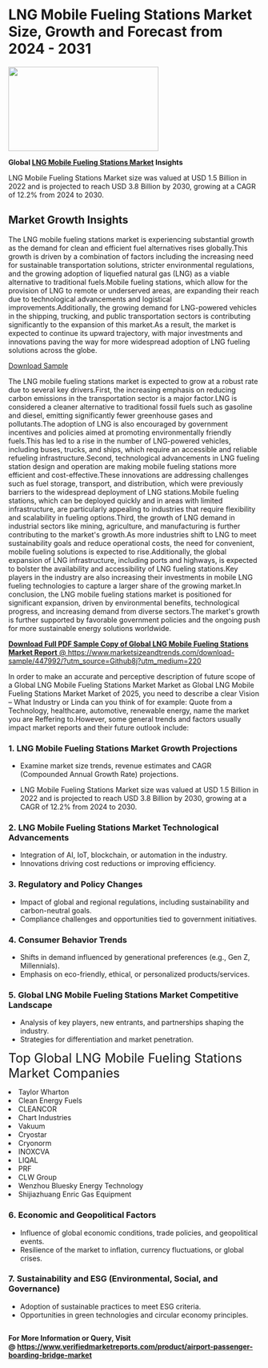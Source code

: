 <H1>LNG Mobile Fueling Stations Market Size, Growth and Forecast from 2024 - 2031</H1><img class="aligncenter size-medium wp-image-584254" src="https://thirdeyenews.in/wp-content/uploads/2024/09/Global-Market-Research-300x168.jpeg" alt="" width="300" height="168" /><p><strong>Global&nbsp;<a href="https://www.marketsizeandtrends.com/download-sample/447992/?utm_source=Github8j?utm_medium=220">LNG Mobile Fueling Stations Market</a> Insights</strong></p><p>LNG Mobile Fueling Stations Market size was valued at USD 1.5 Billion in 2022 and is projected to reach USD 3.8 Billion by 2030, growing at a CAGR of 12.2% from 2024 to 2030.</p><p><h2>Market Growth Insights</h2> <p>The LNG mobile fueling stations market is experiencing substantial growth as the demand for clean and efficient fuel alternatives rises globally.This growth is driven by a combination of factors including the increasing need for sustainable transportation solutions, stricter environmental regulations, and the growing adoption of liquefied natural gas (LNG) as a viable alternative to traditional fuels.Mobile fueling stations, which allow for the provision of LNG to remote or underserved areas, are expanding their reach due to technological advancements and logistical improvements.Additionally, the growing demand for LNG-powered vehicles in the shipping, trucking, and public transportation sectors is contributing significantly to the expansion of this market.As a result, the market is expected to continue its upward trajectory, with major investments and innovations paving the way for more widespread adoption of LNG fueling solutions across the globe.</p> <p><a href="download_sample_link">Download Sample</a></p> <p>The LNG mobile fueling stations market is expected to grow at a robust rate due to several key drivers.First, the increasing emphasis on reducing carbon emissions in the transportation sector is a major factor.LNG is considered a cleaner alternative to traditional fossil fuels such as gasoline and diesel, emitting significantly fewer greenhouse gases and pollutants.The adoption of LNG is also encouraged by government incentives and policies aimed at promoting environmentally friendly fuels.This has led to a rise in the number of LNG-powered vehicles, including buses, trucks, and ships, which require an accessible and reliable refueling infrastructure.Second, technological advancements in LNG fueling station design and operation are making mobile fueling stations more efficient and cost-effective.These innovations are addressing challenges such as fuel storage, transport, and distribution, which were previously barriers to the widespread deployment of LNG stations.Mobile fueling stations, which can be deployed quickly and in areas with limited infrastructure, are particularly appealing to industries that require flexibility and scalability in fueling options.Third, the growth of LNG demand in industrial sectors like mining, agriculture, and manufacturing is further contributing to the market's growth.As more industries shift to LNG to meet sustainability goals and reduce operational costs, the need for convenient, mobile fueling solutions is expected to rise.Additionally, the global expansion of LNG infrastructure, including ports and highways, is expected to bolster the availability and accessibility of LNG fueling stations.Key players in the industry are also increasing their investments in mobile LNG fueling technologies to capture a larger share of the growing market.In conclusion, the LNG mobile fueling stations market is positioned for significant expansion, driven by environmental benefits, technological progress, and increasing demand from diverse sectors.The market's growth is further supported by favorable government policies and the ongoing push for more sustainable energy solutions worldwide.</p> <p><a href="get_more_link"></p><p><span class=""><strong>Download Full PDF Sample Copy of Global LNG Mobile Fueling Stations Market Report</strong> @ <a href="https://www.marketsizeandtrends.com/download-sample/447992/?utm_source=Github8j?utm_medium=220" target="_blank">https://www.marketsizeandtrends.com/download-sample/447992/?utm_source=Github8j?utm_medium=220</a></span></p><p>In order to make an accurate and perceptive description of future scope of a Global&nbsp;LNG Mobile Fueling Stations Market Market as Global&nbsp;LNG Mobile Fueling Stations Market Market of 2025, you need to describe a clear Vision &ndash; What Industry or Linda can you think of for example: Quote from a Technology, healthcare, automotive, renewable energy, name the market you are Reffering to.However, some general trends and factors usually impact market reports and their future outlook include:</p><h3>1.&nbsp;<strong>LNG Mobile Fueling Stations Market Growth Projections</strong></h3><ul><li>Examine market size trends, revenue estimates and CAGR (Compounded Annual Growth Rate) projections.</li><li><p>LNG Mobile Fueling Stations Market size was valued at USD 1.5 Billion in 2022 and is projected to reach USD 3.8 Billion by 2030, growing at a CAGR of 12.2% from 2024 to 2030.</p></li></ul><h3>2.&nbsp;<strong>LNG Mobile Fueling Stations Market Technological Advancements</strong></h3><ul><li>Integration of AI, IoT, blockchain, or automation in the industry.</li><li>Innovations driving cost reductions or improving efficiency.</li></ul><h3>3.&nbsp;<strong>Regulatory and Policy Changes</strong></h3><ul><li>Impact of global and regional regulations, including sustainability and carbon-neutral goals.</li><li>Compliance challenges and opportunities tied to government initiatives.</li></ul><h3>4.&nbsp;<strong>Consumer Behavior Trends</strong></h3><ul><li>Shifts in demand influenced by generational preferences (e.g., Gen Z, Millennials).</li><li>Emphasis on eco-friendly, ethical, or personalized products/services.</li></ul><h3>5.&nbsp;<strong>Global LNG Mobile Fueling Stations Market Competitive Landscape</strong></h3><ul><li>Analysis of key players, new entrants, and partnerships shaping the industry.</li><li>Strategies for differentiation and market penetration.</li></ul><p data-pm-slice="1 1 []"><span style="color: inherit; font-family: inherit; font-size: 25px;">Top Global LNG Mobile Fueling Stations Market Companies</span></p><div class="" data-test-id=""><p><li>Taylor Wharton</li><li> Clean Energy Fuels</li><li> CLEANCOR</li><li> Chart Industries</li><li> Vakuum</li><li> Cryostar</li><li> Cryonorm</li><li> INOXCVA</li><li> LIQAL</li><li> PRF</li><li> CLW Group</li><li> Wenzhou Bluesky Energy Technology</li><li> Shijiazhuang Enric Gas Equipment</li></p></div><h3>6.&nbsp;<strong>Economic and Geopolitical Factors</strong></h3><ul><li>Influence of global economic conditions, trade policies, and geopolitical events.</li><li>Resilience of the market to inflation, currency fluctuations, or global crises.</li></ul><h3>7.&nbsp;<strong>Sustainability and ESG (Environmental, Social, and Governance)</strong></h3><ul><li>Adoption of sustainable practices to meet ESG criteria.</li><li>Opportunities in green technologies and circular economy principles.</li></ul><h2><strong style="font-size: 14px;">For More Information or Query, Visit @&nbsp;</strong><a style="background-color: #ffffff; font-size: 14px;" href="https://www.marketsizeandtrends.com/report/lng-mobile-fueling-stations-market/" target="_blank">https://www.verifiedmarketreports.com/product/airport-passenger-boarding-bridge-market</a></h2>